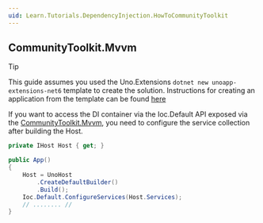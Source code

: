 ```yaml
---
uid: Learn.Tutorials.DependencyInjection.HowToCommunityToolkit
---
```

## CommunityToolkit.Mvvm

> [!TIP]
> This guide assumes you used the Uno.Extensions `dotnet new unoapp-extensions-net6` template to create the solution. Instructions for creating an application from the template can be found [here](../GettingStarted/UsingUnoExtensions.md)

If you want to access the DI container via the Ioc.Default API exposed via the <a href="https://www.nuget.org/packages/CommunityToolkit.Mvvm" target="_blank">CommunityToolkit.Mvvm</a>, you need to configure the service collection after building the Host.

```csharp
private IHost Host { get; }

public App()
{
    Host = UnoHost
        .CreateDefaultBuilder()
        .Build();
    Ioc.Default.ConfigureServices(Host.Services);
    // ........ //
}
```

